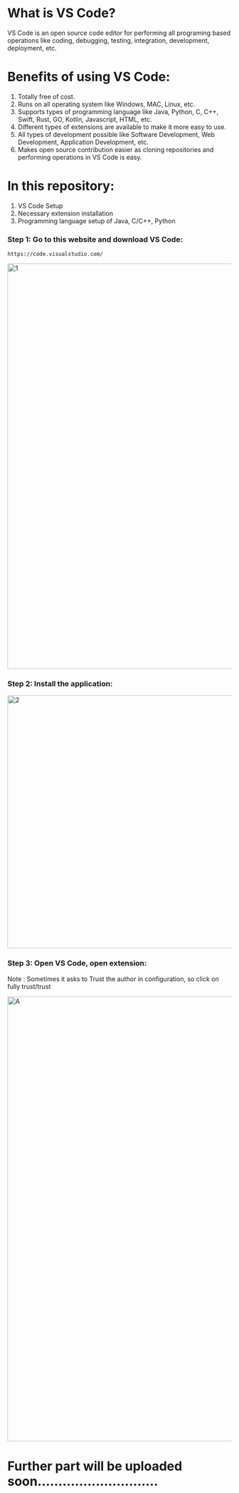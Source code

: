 # What is VS Code?

VS Code is an open source code editor for performing all programing based operations like coding, debugging, testing, integration, development, deployment, etc.

# Benefits of using VS Code:

1. Totally free of cost.
2. Runs on all operating system like Windows, MAC, Linux, etc.
3. Supports types of programming language like Java, Python, C, C++, Swift, Rust, GO, Kotlin, Javascript, HTML, etc.
4. Different types of extensions are available to make it more easy to use.
5. All types of development possible like Software Development, Web Development, Application Development, etc.
6. Makes open source contribution easier as cloning repositories and performing operations in VS Code is easy.

# In this repository:

1. VS Code Setup
2. Necessary extension installation
3. Programming language setup of Java, C/C++, Python

### Step 1: Go to this website and download VS Code:
    https://code.visualstudio.com/
    
<img width="1920" height="910" alt="1" src="https://github.com/user-attachments/assets/079c9750-4878-4799-ba9b-0be24594270a" />

### Step 2: Install the application:

<img width="685" height="568" alt="2" src="https://github.com/user-attachments/assets/37614388-f6ea-40a0-accb-a86a8305a716" />

### Step 3: Open VS Code, open extension:

Note : Sometimes it asks to Trust the author in configuration, so click on fully trust/trust

<img width="1897" height="998" alt="A" src="https://github.com/user-attachments/assets/06649e58-918a-46e3-bf32-528062f7e258" />


# Further part will be uploaded soon.............................
